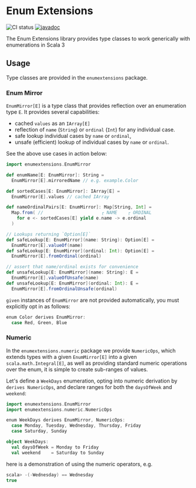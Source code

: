 # Enum Extensions
![CI status](https://github.com/bishabosha/enum-extensions/actions/workflows/ci.yml/badge.svg)
[![javadoc](https://javadoc.io/badge2/io.github.bishabosha/enum-extensions_3/javadoc.svg)](https://javadoc.io/doc/io.github.bishabosha/enum-extensions_3)

The Enum Extensions library provides type classes to work generically with enumerations in Scala 3

## Usage

Type classes are provided in the `enumextensions` package.

### Enum Mirror

`EnumMirror[E]` is a type class that provides reflection over an enumeration type `E`. It provides several capabilities:
- cached `values` as an `IArray[E]`
- reflection of `name` (`String`) or `ordinal` (`Int`) for any individual case.
- safe lookup individual cases by `name` or `ordinal`,
- unsafe (efficient) lookup of individual cases by `name` or `ordinal`.

See the above use cases in action below:

```scala
import enumextensions.EnumMirror

def enumName[E: EnumMirror]: String =
  EnumMirror[E].mirroredName // e.g. example.Color

def sortedCases[E: EnumMirror]: IArray[E] =
  EnumMirror[E].values // cached IArray

def nameOrdinalPairs[E: EnumMirror]: Map[String, Int] =
  Map.from( //                      ┌ NAME    ┌ ORDINAL
    for e <- sortedCases[E] yield e.name -> e.ordinal
  )

// Lookups returning `Option[E]`
def safeLookup[E: EnumMirror](name: String): Option[E] =
  EnumMirror[E].valueOf(name)
def safeLookup[E: EnumMirror](ordinal: Int): Option[E] =
  EnumMirror[E].fromOrdinal(ordinal)

// assert that name/ordinal exists for convenience
def unsafeLookup[E: EnumMirror](name: String): E =
  EnumMirror[E].valueOfUnsafe(name)
def unsafeLookup[E: EnumMirror](ordinal: Int): E =
  EnumMirror[E].fromOrdinalUnsafe(ordinal)
```

`given` instances of `EnumMirror` are not provided automatically, you must explicitly opt in as follows:

```scala
enum Color derives EnumMirror:
  case Red, Green, Blue
```

### Numeric

In the `enumextensions.numeric` package we provide `NumericOps`, which extends types with a given `EnumMirror[E]` into a given `scala.math.Integral[E]`, as well as providing standard numeric operations over the enum, it is simple to create sub-ranges of values.

Let's define a `WeekDays` enumeration, opting into numeric derivation by `derives NumericOps`, and declare ranges for both the `daysOfWeek` and `weekend`:

```scala
import enumextensions.EnumMirror
import enumextensions.numeric.NumericOps

enum WeekDays derives EnumMirror, NumericOps:
  case Monday, Tuesday, Wednesday, Thursday, Friday
  case Saturday, Sunday

object WeekDays:
  val daysOfWeek = Monday to Friday
  val weekend    = Saturday to Sunday
```

here is a demonstration of using the numeric operators, e.g.
```scala
scala> -(-Wednesday) == Wednesday
true
```


